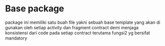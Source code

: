 # Base package

package ini memiliki satu buah file yakni sebuah base template yang akan di gunakan oleh setiap
activity dan fragment contract demi menjaga konsistensi dari code pada setiap contract terutama 
fungsi2 yg bersifat mandatory